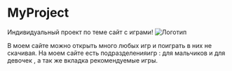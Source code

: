 # MyProject
Индивидуальный проект по теме сайт с играми!
![Логотип](https://media.discordapp.net/attachments/709695869183721542/1090198817342758942/image.png "Логотип GitHub")

В моем сайте можно открыть много любых игр и поиграть в них не скачивая.
На моем сайте есть подразделенияигр : для мальчиков и для девочек , а так же вкладка рекомендуемые игры.
